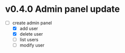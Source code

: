 # v0.4.0 Admin panel update
- [ ] create admin panel
  - [x] add user
  - [x] delete user
  - [ ] list users
  - [ ] modify user